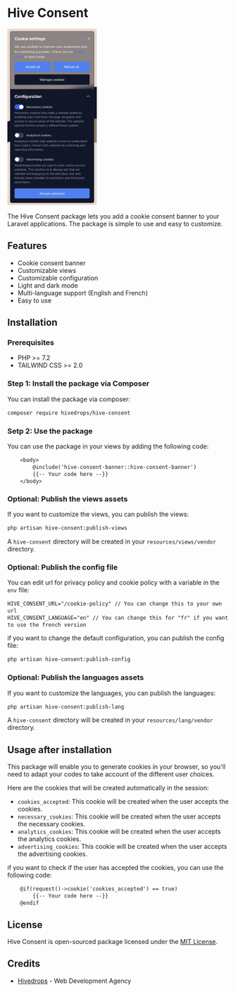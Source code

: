 # Hive Consent

<img src="assets/images/presentation_hiveConsent.jpg" alt="Hive Consent Banner" height="400" />

The Hive Consent package lets you add a cookie consent banner to your Laravel applications. The package is simple to use and easy to customize.

## Features

- Cookie consent banner
- Customizable views
- Customizable configuration
- Light and dark mode
- Multi-language support (English and French)
- Easy to use

## Installation

### Prerequisites

- PHP >= 7.2
- TAILWIND CSS >= 2.0

### Step 1: Install the package via Composer

You can install the package via composer:

```bash
composer require hivedrops/hive-consent
```

### Setp 2: Use the package

You can use the package in your views by adding the following code:

```bladehtml
    <body>
        @include('hive-consent-banner::hive-consent-banner')
        {{-- Your code here --}}
    </body>
```

### Optional: Publish the views assets

If you want to customize the views, you can publish the views:

```bash
php artisan hive-consent:publish-views
```

A `hive-consent` directory will be created in your `resources/views/vendor` directory.

### Optional: Publish the config file

You can edit url for privacy policy and cookie policy with a variable in the `env` file:

```dotenv
HIVE_CONSENT_URL="/cookie-policy" // You can change this to your own url
HIVE_CONSENT_LANGUAGE="en" // You can change this for "fr" if you want to use the french version
```

if you want to change the default configuration, you can publish the config file:

```bash
php artisan hive-consent:publish-config
```

### Optional: Publish the languages assets

If you want to customize the languages, you can publish the languages:

```bash
php artisan hive-consent:publish-lang
```

A `hive-consent` directory will be created in your `resources/lang/vendor` directory.


## Usage after installation

This package will enable you to generate cookies in your browser, so you'll need to adapt your codes to take account of the different user choices.

Here are the cookies that will be created automatically in the session:

- `cookies_accepted`: This cookie will be created when the user accepts the cookies.
- `necessary_cookies`: This cookie will be created when the user accepts the necessary cookies.
- `analytics_cookies`: This cookie will be created when the user accepts the analytics cookies.
- `advertising_cookies`: This cookie will be created when the user accepts the advertising cookies.

if you want to check if the user has accepted the cookies, you can use the following code:

```bladehtml
    @if(request()->cookie('cookies_accepted') == true)
        {{-- Your code here --}}
    @endif
```

## License

Hive Consent is open-sourced package licensed under the [MIT License](LICENSE).

## Credits

- [Hivedrops](https://hivedrops.re) - Web Development Agency



